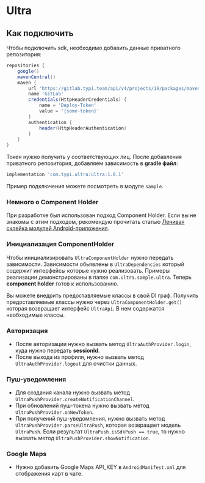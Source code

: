 # Ultra

## Как подключить

Чтобы подключить sdk, необходимо добавить данные приватного репозитория:

```groovy
repositories {
    google()
    mavenCentral()
    maven {
        url 'https://gitlab.typi.team/api/v4/projects/19/packages/maven'
        name 'GitLab'
        credentials(HttpHeaderCredentials) {
            name = 'Deploy-Token'
            value = '{some-token}'
        }
        authentication {
            header(HttpHeaderAuthentication)
        }
    }
}
```

Токен нужно получить у соответствующих лиц.
После добавления приватного репозитория, добавляем зависимость в **gradle файл**:

```groovy
implementation 'com.typi.ultra:ultra:1.0.1'
```

Пример подключения можете посмотреть в модуле `sample`.

### Немного о Component Holder

При разработке был использован подход Component Holder. Если вы не знакомы с этим подходом, рекомендую прочитать статью
[Ленивая склейка модулей Android-приложения](https://habr.com/ru/articles/536106/).

### Инициализация ComponentHolder

Чтобы инициализировать `UltraComponentHolder` нужно передать зависимости. Зависимости обьявлены в `UltraDependencies`
который содержит интерфейсы которые нужно реализовать. Примеры реализации демонстрированы в папке
`com.ultra.sample.ultra`. Теперь **component holder** готов к использованию.

Вы можете внедрить предоставляемые классы в свой DI граф. Получить предоставляемые классы нужно через
`UltraComponentHolder.get()` которая возвращает интерфейс `UltraApi`. В нем содержатся необходимые классы.

### Авторизация

- После авторизации нужно вызвать метод `UltraAuthProvider.login`, куда нужно передать **sessionId**.
- После выхода из профиля, нужно вызвать метод `UltraAuthProvider.logout` для очистки данных.

### Пуш-уведомления

- Для создания канала нужно вызвать метод `UltraPushProvider.createNotificationChannel`.
- При обновлений пуш-токена нужно вызвать метод `UltraPushProvider.onNewToken`.
- При получений пуш-уведомления, нужно вызвать метод `UltraPushProvider.parseUltraPush`, которая возвращает
  модель `UltraPush`. Если результат `UltraPush.isSdkPush == true`, то нужно вызвать метод
  `UltraPushProvider.showNotification`.

### Google Maps

- Нужно добавить Google Maps API_KEY в `AndroidManifest.xml` для отображения карт в чате.

